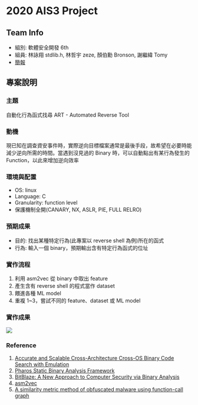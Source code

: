# 2020 AIS3 Project
## Team Info
* 組別: 軟體安全開發 6th
* 組員: 林詠翔 stdlib.h, 林哲宇 zeze, 顏伯勳 Bronson, 謝繼緯 Tomy
* [簡報](https://docs.google.com/presentation/d/1yUHZjCuffwgdU5RMp0XDFAVgkfmwzkDo5ElGYpZmI04/edit#slide=id.g8edbfa2c57_2_1)

## 專案說明
### 主題
自動化行為函式找尋 ART - Automated Reverse Tool

### 動機
現已知在調查資安事件時，實際逆向目標檔案通常是最後手段，故希望在必要時能減少逆向所需的時間。當遇到沒見過的 Binary 時，可以自動點出有某行為發生的 Function，以此來增加逆向效率

### 環境與配置
* OS: linux
* Language: C
* Granularity: function level
* 保護機制全開(CANARY, NX, ASLR, PIE, FULL RELRO)

### 預期成果
* 目的: 找出某種特定行為(此專案以 reverse shell 為例)所在的函式
* 行為: 輸入一個 binary，預期輸出含有特定行為函式的位址

### 實作流程
1. 利用 asm2vec 從 binary 中取出 feature
2. 產生含有 reverse shell 的程式當作 dataset
3. 餵進各種 ML model
4. 重複 1~3，嘗試不同的 feature、dataset 或 ML model 

### 實作成果
![](https://i.imgur.com/bDoJEMI.png)

### Reference
1. [Accurate and Scalable Cross-Architecture Cross-OS Binary Code Search with Emulation](https://www.researchgate.net/publication/324548857_Accurate_and_Scalable_Cross-Architecture_Cross-OS_Binary_Code_Search_with_Emulation)
2. [Pharos Static Binary Analysis Framework](https://github.com/cmu-sei/pharos)
3. [BitBlaze: A New Approach to Computer Security via Binary Analysis](https://www.researchgate.net/publication/221160696_BitBlaze_A_New_Approach_to_Computer_Security_via_Binary_Analysis)
4. [asm2vec](https://github.com/Lancern/asm2vec)
5. [A similarity metric method of obfuscated malware using function-call graph](https://www.researchgate.net/figure/The-classified-X86-instructions_tbl1_257681429)
